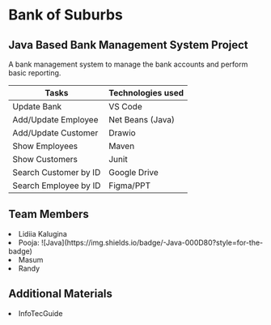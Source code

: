 # Bank of Suburbs

## Java Based Bank Management System Project
A bank management system to manage the bank accounts and perform basic reporting.

| Tasks    | Technologies used |
| -------- | ------- |
| Update Bank  | VS Code    |
| Add/Update Employee | Net Beans (Java)     |
| Add/Update Customer| Drawio    |
| Show Employees| Maven    |
| Show Customers| Junit    |
| Search Customer by ID| Google Drive    |
| Search Employee by ID| Figma/PPT    |

## Team Members
<li>Lidiia Kalugina</li>
<li>Pooja: 
  ![Java](https://img.shields.io/badge/-Java-000D80?style=for-the-badge)
</li>
<li>Masum</li>
<li>Randy</li>

## Additional Materials
<li>InfoTecGuide</li>


